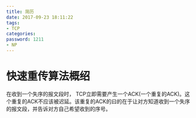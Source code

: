 ```yaml
---
title: 简历
date: 2017-09-23 18:11:22
tags: 
- TCP
categories: 
password: 1211
- NP
---
```




# 快速重传算法概绍

在收到一个失序的报文段时，  TCP立即需要产生一个ACK(一个重复的ACK)。这个重复的ACK不应该被迟延。该重复的ACK的曰的在于让对方知道收到一个失序的报文段，并告诉对方自己希望收到的序号。


